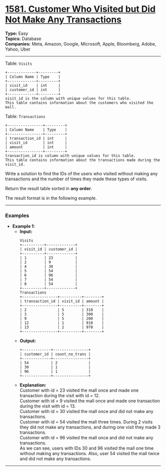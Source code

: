 # [1581. Customer Who Visited but Did Not Make Any Transactions](https://leetcode.com/problems/customer-who-visited-but-did-not-make-any-transactions?envType=study-plan-v2&envId=top-sql-50)

**Type:** Easy <br>
**Topics:** Database <br>
**Companies:** Meta, Amazon, Google, Microsoft, Apple, Bloomberg, Adobe, Yahoo, Uber
<hr>

Table: `Visits`
```
+-------------+---------+
| Column Name | Type    |
+-------------+---------+
| visit_id    | int     |
| customer_id | int     |
+-------------+---------+
visit_id is the column with unique values for this table.
This table contains information about the customers who visited the mall.
```

Table: `Transactions`
```
+----------------+---------+
| Column Name    | Type    |
+----------------+---------+
| transaction_id | int     |
| visit_id       | int     |
| amount         | int     |
+----------------+---------+
transaction_id is column with unique values for this table.
This table contains information about the transactions made during the visit_id.
```

Write a solution to find the IDs of the users who visited without making any transactions and the number of times they made these types of visits.

Return the result table sorted in **any order**.

The result format is in the following example.
<hr>

### Examples
- **Example 1:**
    - **Input:**
        ``` 
        Visits
        +----------+-------------+
        | visit_id | customer_id |
        +----------+-------------+
        | 1        | 23          |
        | 2        | 9           |
        | 4        | 30          |
        | 5        | 54          |
        | 6        | 96          |
        | 7        | 54          |
        | 8        | 54          |
        +----------+-------------+
        Transactions
        +----------------+----------+--------+
        | transaction_id | visit_id | amount |
        +----------------+----------+--------+
        | 2              | 5        | 310    |
        | 3              | 5        | 300    |
        | 9              | 5        | 200    |
        | 12             | 1        | 910    |
        | 13             | 2        | 970    |
        +----------------+----------+--------+
        ```
    - **Output:** 
        ```
        +-------------+----------------+
        | customer_id | count_no_trans |
        +-------------+----------------+
        | 54          | 2              |
        | 30          | 1              |
        | 96          | 1              |
        +-------------+----------------+
        ```
    - **Explanation:** <br>
    Customer with id = 23 visited the mall once and made one transaction during the visit with id = 12. <br>
    Customer with id = 9 visited the mall once and made one transaction during the visit with id = 13. <br>
    Customer with id = 30 visited the mall once and did not make any transactions. <br>
    Customer with id = 54 visited the mall three times. During 2 visits they did not make any transactions, and during one visit they made 3 transactions. <br>
    Customer with id = 96 visited the mall once and did not make any transactions. <br>
    As we can see, users with IDs 30 and 96 visited the mall one time without making any transactions. Also, user 54 visited the mall twice and did not make any transactions.
<hr>